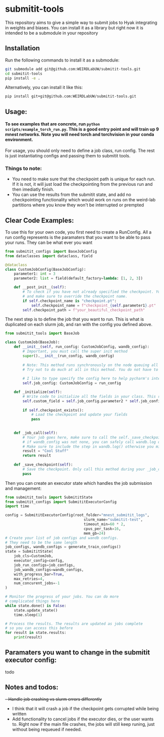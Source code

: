 # submitit-tools
This repository aims to give a simple way to submit jobs to Hyak integrating in weights and biases. You can install it as a library
but right now it is intended to be a submodule in your repository

## Installation
Run the following commands to install it as a submodule:
```bash
git submodule add git@github.com:WEIRDLabUW/submitit-tools.git
cd submitit-tools
pip install -e .
```
Alternatively, you can install it like this:
```bash
pip install git+git@github.com:WEIRDLabUW/submitit-tools.git
```

## Usage:

#### To see examples that are concrete, run `python scripts/example_torch_run.py`. This is a good entry point and will train up 9 mnest networks. Note you will need torch and torchvision in your conda environment.

For usage, you should only need to define a job class, run config. The rest is just instantiating configs and passing
them to submitit tools.

### Things to note:
- You need to make sure that the checkpoint path is unique for each run. If it is not,
    it will just load the checkpointing from the previous run and then imediatly finish.
- You can use the results from the submitit state, and add no checkpointing functionality which 
    would work on runs on the weird-lab partitions where you know they won't be interrupted or prempted

## Clear Code Examples:


To use this for your own code, you first need to create a RunConfig. All a run config represents is
the paramaters that you want to be able to pass your runs. They can be what ever you want

```python
from submitit_configs import BaseJobConfig
from dataclasses import dataclass, field

@dataclass
class CustomJobConfig(BaseJobConfig):
    parameter1: int = 3
    parameter2: list = field(default_factory=lambda: [1, 2, 3])

    def __post_init__(self):
        # To check if you have not already specified the checkpoint. You can also exclude this
        # and make sure to override the checkpoint name.
        if self.checkpoint_name is "checkpoint.pt":
            self.checkpoint_name = f"checkpoint_{self.parameter1}.pt"
        self.checkpoint_path = f"your_beautiful_checkpoint_path"
```

The next step is to define the job that you want to run. This is what is duplicated on each
slurm job, and ran with the config you defined above. 

```python
from submitit_tools import BaseJob

class CustomJob(BaseJob):
    def __init__(self, run_config: CustomJobConfig, wandb_config):
        # Important, you must call the super init method
        super().__init__(run_config, wandb_config)
        
        # Note: This method runs synchronously on the node queuing all the jobs, so
        # Try not to do much at all in this method. You do not have to define this method
        
        # I like to type specify the config here to help pycharm's intelisense
        self.job_config: CustomJobConfig = run_config 

    def _initialize(self):
        # Write code to initialize all the fields in your class. This runs on the alocated node.
        self.custom_field = self.job_config.parameter2 * self.job_config.parameter1
        
        if self.checkpoint_exists():
            # Load the checkpoint and update your fields
            pass
       
                
    def _job_call(self):
        # Your job goes here, make sure to call the self._save_checkpoint() method
        # if wandb_config was not none, you can safely call wandb.log or other wandb functions 
        # Make sure to include the step in wandb.log() otherwise you might experience weird data stuff
        result = "Cool Stuff"
        return result
    
    def _save_checkpoint(self):
        # Save the checkpoint. Only call this method during your _job_call method
        pass
```

Then you can create an executor state which handles the job submission and management:
```python
from submitit_tools import SubmititState
from submitit_configs import SubmititExecutorConfig
import time

config = SubmititExecutorConfig(root_folder="mnest_submitit_logs",
                                    slurm_name="submitit-test",
                                    timeout_min=60 * 2,
                                    cpus_per_task=16,
                                    mem_gb=24)
# Create your list of job configs and wandb configs. 
# They need to be the same length
job_configs, wandb_configs = generate_train_configs()
state = SubmititState(
    job_cls=CustomJob,
    executor_config=config,
    job_run_configs=job_configs,
    job_wandb_configs=wandb_configs,
    with_progress_bar=True,
    max_retries=4,
    num_concurent_jobs=-1
)

# Monitor the progress of your jobs. You can do more 
# complicated things here
while state.done() is False:
    state.update_state()
    time.sleep(1)

# Process the results. The results are updated as jobs complete 
# so you can access this before
for result in state.results:
    print(result)
```

## Paramaters you want to change in the submitit executor config:
todo

## Notes and todos:
~~- Handle job crashing vs slurm errors differently~~
- I think that it will crash a job if the checkpoint gets corrupted while being written
- Add functionality to cancel jobs if the executor dies, or the user wants to.
    Right now if the main file crashes, the jobs will still keep runing, just without
    being requeued if needed.


